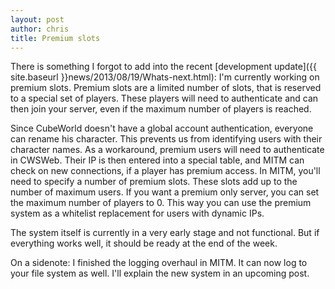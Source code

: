 ```yaml
---
layout: post
author: chris
title: Premium slots
---
```

There is something I forgot to add into the recent [development update]({{ site.baseurl }}news/2013/08/19/Whats-next.html): I'm currently working on premium slots. Premium slots are a limited number of slots, that is reserved to a special set of players. These players will need to authenticate and can then join your server, even if the maximum number of players is reached.

Since CubeWorld doesn't have a global account authentication, everyone can rename his character. This prevents us from identifying users with their character names. As a workaround, premium users will need to authenticate in CWSWeb. Their IP is then entered into a special table, and MITM can check on new connections, if a player has premium access. In MITM, you'll need to specify a number of premium slots. These slots add up to the number of maximum users. If you want a premium only server, you can set the maximum number of players to 0. This way you can use the premium system as a whitelist replacement for users with dynamic IPs.

The system itself is currently in a very early stage and not functional. But if everything works well, it should be ready at the end of the week.

On a sidenote: I finished the logging overhaul in MITM. It can now log to your file system as well. I'll explain the new system in an upcoming post.